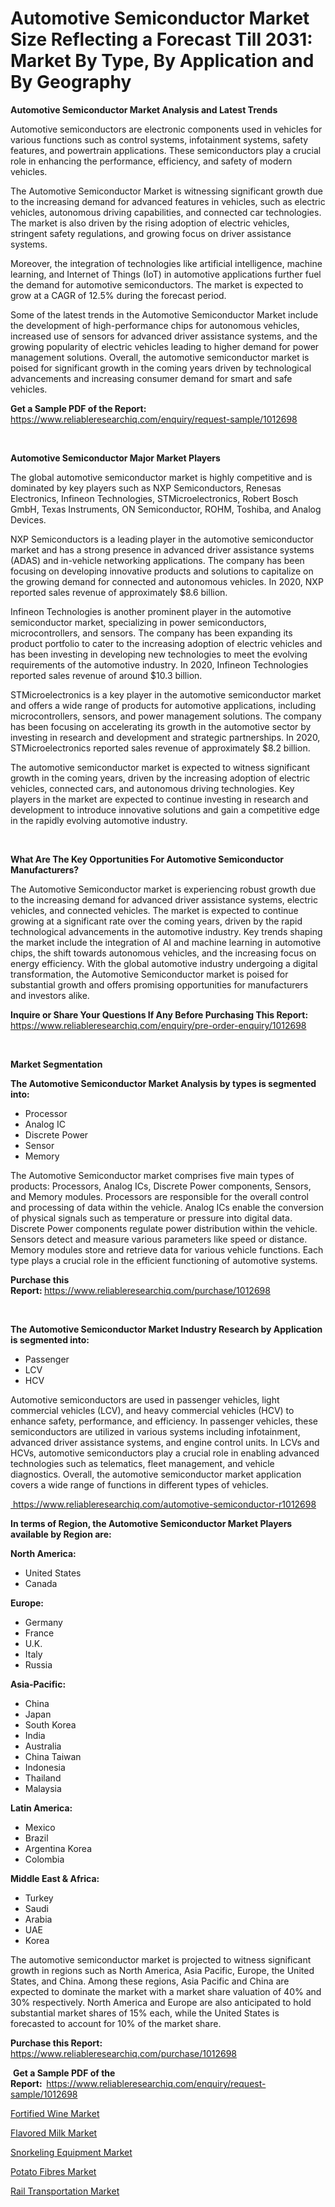 <p><h1>Automotive Semiconductor Market Size Reflecting a Forecast Till 2031: Market By Type, By Application and By Geography</h1></p><p><strong>Automotive Semiconductor Market Analysis and Latest Trends</strong></p>
<p><p>Automotive semiconductors are electronic components used in vehicles for various functions such as control systems, infotainment systems, safety features, and powertrain applications. These semiconductors play a crucial role in enhancing the performance, efficiency, and safety of modern vehicles.</p><p>The Automotive Semiconductor Market is witnessing significant growth due to the increasing demand for advanced features in vehicles, such as electric vehicles, autonomous driving capabilities, and connected car technologies. The market is also driven by the rising adoption of electric vehicles, stringent safety regulations, and growing focus on driver assistance systems.</p><p>Moreover, the integration of technologies like artificial intelligence, machine learning, and Internet of Things (IoT) in automotive applications further fuel the demand for automotive semiconductors. The market is expected to grow at a CAGR of 12.5% during the forecast period.</p><p>Some of the latest trends in the Automotive Semiconductor Market include the development of high-performance chips for autonomous vehicles, increased use of sensors for advanced driver assistance systems, and the growing popularity of electric vehicles leading to higher demand for power management solutions. Overall, the automotive semiconductor market is poised for significant growth in the coming years driven by technological advancements and increasing consumer demand for smart and safe vehicles.</p></p>
<p><strong>Get a Sample PDF of the Report:&nbsp;</strong> <a href="https://www.reliableresearchiq.com/enquiry/request-sample/1012698">https://www.reliableresearchiq.com/enquiry/request-sample/1012698</a></p>
<p>&nbsp;</p>
<p><strong>Automotive Semiconductor Major Market Players</strong></p>
<p><p>The global automotive semiconductor market is highly competitive and is dominated by key players such as NXP Semiconductors, Renesas Electronics, Infineon Technologies, STMicroelectronics, Robert Bosch GmbH, Texas Instruments, ON Semiconductor, ROHM, Toshiba, and Analog Devices.</p><p>NXP Semiconductors is a leading player in the automotive semiconductor market and has a strong presence in advanced driver assistance systems (ADAS) and in-vehicle networking applications. The company has been focusing on developing innovative products and solutions to capitalize on the growing demand for connected and autonomous vehicles. In 2020, NXP reported sales revenue of approximately $8.6 billion.</p><p>Infineon Technologies is another prominent player in the automotive semiconductor market, specializing in power semiconductors, microcontrollers, and sensors. The company has been expanding its product portfolio to cater to the increasing adoption of electric vehicles and has been investing in developing new technologies to meet the evolving requirements of the automotive industry. In 2020, Infineon Technologies reported sales revenue of around $10.3 billion.</p><p>STMicroelectronics is a key player in the automotive semiconductor market and offers a wide range of products for automotive applications, including microcontrollers, sensors, and power management solutions. The company has been focusing on accelerating its growth in the automotive sector by investing in research and development and strategic partnerships. In 2020, STMicroelectronics reported sales revenue of approximately $8.2 billion.</p><p>The automotive semiconductor market is expected to witness significant growth in the coming years, driven by the increasing adoption of electric vehicles, connected cars, and autonomous driving technologies. Key players in the market are expected to continue investing in research and development to introduce innovative solutions and gain a competitive edge in the rapidly evolving automotive industry.</p></p>
<p>&nbsp;</p>
<p><strong>What Are The Key Opportunities For Automotive Semiconductor Manufacturers?</strong></p>
<p><p>The Automotive Semiconductor market is experiencing robust growth due to the increasing demand for advanced driver assistance systems, electric vehicles, and connected vehicles. The market is expected to continue growing at a significant rate over the coming years, driven by the rapid technological advancements in the automotive industry. Key trends shaping the market include the integration of AI and machine learning in automotive chips, the shift towards autonomous vehicles, and the increasing focus on energy efficiency. With the global automotive industry undergoing a digital transformation, the Automotive Semiconductor market is poised for substantial growth and offers promising opportunities for manufacturers and investors alike.</p></p>
<p><strong>Inquire or Share Your Questions If Any Before Purchasing This Report:</strong> <a href="https://www.reliableresearchiq.com/enquiry/pre-order-enquiry/1012698">https://www.reliableresearchiq.com/enquiry/pre-order-enquiry/1012698</a></p>
<p>&nbsp;</p>
<p><strong>Market Segmentation</strong></p>
<p><strong>The Automotive Semiconductor Market Analysis by types is segmented into:</strong></p>
<p><ul><li>Processor</li><li>Analog IC</li><li>Discrete Power</li><li>Sensor</li><li>Memory</li></ul></p>
<p><p>The Automotive Semiconductor market comprises five main types of products: Processors, Analog ICs, Discrete Power components, Sensors, and Memory modules. Processors are responsible for the overall control and processing of data within the vehicle. Analog ICs enable the conversion of physical signals such as temperature or pressure into digital data. Discrete Power components regulate power distribution within the vehicle. Sensors detect and measure various parameters like speed or distance. Memory modules store and retrieve data for various vehicle functions. Each type plays a crucial role in the efficient functioning of automotive systems.</p></p>
<p><strong>Purchase this Report:&nbsp;</strong><a href="https://www.reliableresearchiq.com/purchase/1012698">https://www.reliableresearchiq.com/purchase/1012698</a></p>
<p>&nbsp;</p>
<p><strong>The Automotive Semiconductor Market Industry Research by Application is segmented into:</strong></p>
<p><ul><li>Passenger</li><li>LCV</li><li>HCV</li></ul></p>
<p><p>Automotive semiconductors are used in passenger vehicles, light commercial vehicles (LCV), and heavy commercial vehicles (HCV) to enhance safety, performance, and efficiency. In passenger vehicles, these semiconductors are utilized in various systems including infotainment, advanced driver assistance systems, and engine control units. In LCVs and HCVs, automotive semiconductors play a crucial role in enabling advanced technologies such as telematics, fleet management, and vehicle diagnostics. Overall, the automotive semiconductor market application covers a wide range of functions in different types of vehicles.</p></p>
<p><a href="https://www.reliableresearchiq.com/automotive-semiconductor-r1012698">&nbsp;https://www.reliableresearchiq.com/automotive-semiconductor-r1012698</a></p>
<p><strong>In terms of Region, the Automotive Semiconductor Market Players available by Region are:</strong></p>
<p>
    <p> <strong> North America: </strong>
        <ul>
            <li>United States</li>
            <li>Canada</li>
        </ul>
        </p> 
    <p> <strong> Europe: </strong>
        <ul>
            <li>Germany</li>
            <li>France</li>
            <li>U.K.</li>
            <li>Italy</li>
            <li>Russia</li>
        </ul>
        </p> 
    <p> <strong> Asia-Pacific: </strong>
        <ul>
            <li>China</li>
            <li>Japan</li>
            <li>South Korea</li>
            <li>India</li>
            <li>Australia</li>
            <li>China Taiwan</li>
            <li>Indonesia</li>
            <li>Thailand</li>
            <li>Malaysia</li>
        </ul>
        </p> 
    <p> <strong> Latin America: </strong>
        <ul>
            <li>Mexico</li>
            <li>Brazil</li>
            <li>Argentina Korea</li>
            <li>Colombia</li>
        </ul>
        </p> 
    <p> <strong> Middle East & Africa: </strong>
        <ul>
            <li>Turkey</li>
            <li>Saudi</li>
            <li>Arabia</li>
            <li>UAE</li>
            <li>Korea</li>
        </ul>
    </p>
    </p>
<p><p>The automotive semiconductor market is projected to witness significant growth in regions such as North America, Asia Pacific, Europe, the United States, and China. Among these regions, Asia Pacific and China are expected to dominate the market with a market share valuation of 40% and 30% respectively. North America and Europe are also anticipated to hold substantial market shares of 15% each, while the United States is forecasted to account for 10% of the market share.</p></p>
<p><strong>Purchase this Report: </strong><a href="https://www.reliableresearchiq.com/purchase/1012698">https://www.reliableresearchiq.com/purchase/1012698</a></p>
<p>&nbsp;<strong>Get a Sample PDF of the Report:&nbsp;&nbsp;</strong><a href="https://www.reliableresearchiq.com/enquiry/request-sample/1012698">https://www.reliableresearchiq.com/enquiry/request-sample/1012698</a></p>
<p><strong></strong></p>
<p><p><a href="https://medium.com/@kathleenjacksond65/fortified-wine-market-size-share-trends-analysis-report-by-end-use-supermarkets-and-fcde4f3e2aa5">Fortified Wine Market</a></p><p><a href="https://medium.com/@jamieurcotte9056df/comprehensive-analysis-of-the-global-flavored-milk-market-growth-trends-market-forecasts-2024-f7d4e391ee6e">Flavored Milk Market</a></p><p><a href="https://github.com/julyju69/Market-Research-Report-List-4/blob/main/snorkeling-equipment-market.md">Snorkeling Equipment Market</a></p><p><a href="https://medium.com/@jeniw10236654655/potato-fibres-market-size-by-type-organic-non-organic-by-product-residential-commercial-c8968e2fe4c8">Potato Fibres Market</a></p><p><a href="https://github.com/nathandecarvalho/Market-Research-Report-List-4/blob/main/rail-transportation-market.md">Rail Transportation Market</a></p></p>